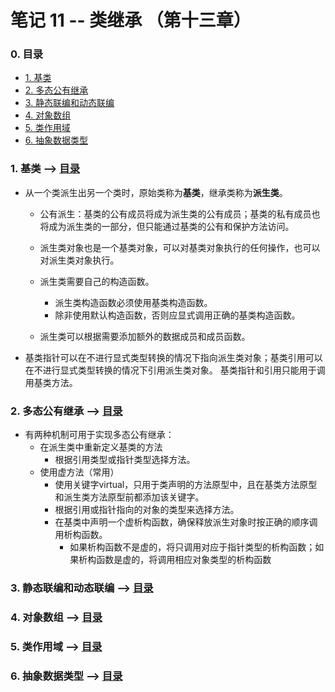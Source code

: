 # 笔记 11 -- 类继承    （第十三章）

### <span id = "0">0. 目录</span>
* [1. 基类](#1)
* [2. 多态公有继承](#2)
* [3. 静态联编和动态联编](#3)
* [4. 对象数组](#4)
* [5. 类作用域](#5)
* [6. 抽象数据类型](#6)

### <span id = "1">1. 基类</span> --> [目录](#0)
* 从一个类派生出另一个类时，原始类称为**基类**，继承类称为**派生类**。
    * 公有派生：基类的公有成员将成为派生类的公有成员；基类的私有成员也将成为派生类的一部分，但只能通过基类的公有和保护方法访问。
    * 派生类对象也是一个基类对象，可以对基类对象执行的任何操作，也可以对派生类对象执行。

    * 派生类需要自己的构造函数。
        * 派生类构造函数必须使用基类构造函数。
        * 除非使用默认构造函数，否则应显式调用正确的基类构造函数。
    * 派生类可以根据需要添加额外的数据成员和成员函数。

* 基类指针可以在不进行显式类型转换的情况下指向派生类对象；基类引用可以在不进行显式类型转换的情况下引用派生类对象。
    基类指针和引用只能用于调用基类方法。

### <span id = "2">2. 多态公有继承</span> --> [目录](#0)
* 有两种机制可用于实现多态公有继承：
    * 在派生类中重新定义基类的方法
        * 根据引用类型或指针类型选择方法。
    * 使用虚方法（常用）
        * 使用关键字virtual，只用于类声明的方法原型中，且在基类方法原型和派生类方法原型前都添加该关键字。
        * 根据引用或指针指向的对象的类型来选择方法。
        * 在基类中声明一个虚析构函数，确保释放派生对象时按正确的顺序调用析构函数。
            * 如果析构函数不是虚的，将只调用对应于指针类型的析构函数；如果析构函数是虚的，将调用相应对象类型的析构函数

### <span id = "3">3. 静态联编和动态联编</span> --> [目录](#0)


### <span id = "4">4. 对象数组</span> --> [目录](#0)


### <span id = "5">5. 类作用域</span> --> [目录](#0)


### <span id = "6">6. 抽象数据类型</span> --> [目录](#0)


